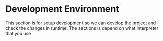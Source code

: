 # Development Environment

This section is for setup development so we can develop the project and check the changes in runtime.
The sections is depend on what interpreter that you use